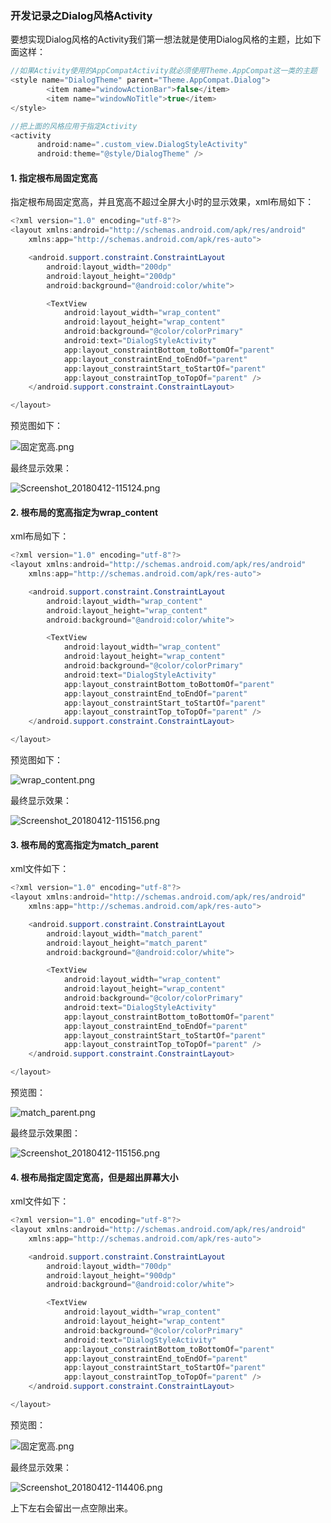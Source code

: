 ### 开发记录之Dialog风格Activity

要想实现Dialog风格的Activity我们第一想法就是使用Dialog风格的主题，比如下面这样：

```java
//如果Activity使用的AppCompatActivity就必须使用Theme.AppCompat这一类的主题
<style name="DialogTheme" parent="Theme.AppCompat.Dialog">
        <item name="windowActionBar">false</item>
        <item name="windowNoTitle">true</item>
</style>

//把上面的风格应用于指定Activity
<activity
      android:name=".custom_view.DialogStyleActivity"
      android:theme="@style/DialogTheme" />
```

#### 1. 指定根布局固定宽高

指定根布局固定宽高，并且宽高不超过全屏大小时的显示效果，xml布局如下：

```java
<?xml version="1.0" encoding="utf-8"?>
<layout xmlns:android="http://schemas.android.com/apk/res/android"
    xmlns:app="http://schemas.android.com/apk/res-auto">

    <android.support.constraint.ConstraintLayout
        android:layout_width="200dp"
        android:layout_height="200dp"
        android:background="@android:color/white">

        <TextView
            android:layout_width="wrap_content"
            android:layout_height="wrap_content"
            android:background="@color/colorPrimary"
            android:text="DialogStyleActivity"
            app:layout_constraintBottom_toBottomOf="parent"
            app:layout_constraintEnd_toEndOf="parent"
            app:layout_constraintStart_toStartOf="parent"
            app:layout_constraintTop_toTopOf="parent" />
    </android.support.constraint.ConstraintLayout>

</layout>
```

预览图如下：

![固定宽高.png](https://upload-images.jianshu.io/upload_images/5231076-85a98c8dde852e57.png?imageMogr2/auto-orient/strip%7CimageView2/2/w/1240)

最终显示效果：

![Screenshot_20180412-115124.png](https://upload-images.jianshu.io/upload_images/5231076-e993943941d2680a.png?imageMogr2/auto-orient/strip%7CimageView2/2/w/1240)

#### 2. 根布局的宽高指定为wrap_content

xml布局如下：

```java
<?xml version="1.0" encoding="utf-8"?>
<layout xmlns:android="http://schemas.android.com/apk/res/android"
    xmlns:app="http://schemas.android.com/apk/res-auto">

    <android.support.constraint.ConstraintLayout
        android:layout_width="wrap_content"
        android:layout_height="wrap_content"
        android:background="@android:color/white">

        <TextView
            android:layout_width="wrap_content"
            android:layout_height="wrap_content"
            android:background="@color/colorPrimary"
            android:text="DialogStyleActivity"
            app:layout_constraintBottom_toBottomOf="parent"
            app:layout_constraintEnd_toEndOf="parent"
            app:layout_constraintStart_toStartOf="parent"
            app:layout_constraintTop_toTopOf="parent" />
    </android.support.constraint.ConstraintLayout>

</layout>
```

预览图如下：

![wrap_content.png](https://upload-images.jianshu.io/upload_images/5231076-d8362de2d6ac0b07.png?imageMogr2/auto-orient/strip%7CimageView2/2/w/1240)

最终显示效果：

![Screenshot_20180412-115156.png](https://upload-images.jianshu.io/upload_images/5231076-6871de4697eecede.png?imageMogr2/auto-orient/strip%7CimageView2/2/w/1240)

#### 3. 根布局的宽高指定为match_parent

xml文件如下：

```java
<?xml version="1.0" encoding="utf-8"?>
<layout xmlns:android="http://schemas.android.com/apk/res/android"
    xmlns:app="http://schemas.android.com/apk/res-auto">

    <android.support.constraint.ConstraintLayout
        android:layout_width="match_parent"
        android:layout_height="match_parent"
        android:background="@android:color/white">

        <TextView
            android:layout_width="wrap_content"
            android:layout_height="wrap_content"
            android:background="@color/colorPrimary"
            android:text="DialogStyleActivity"
            app:layout_constraintBottom_toBottomOf="parent"
            app:layout_constraintEnd_toEndOf="parent"
            app:layout_constraintStart_toStartOf="parent"
            app:layout_constraintTop_toTopOf="parent" />
    </android.support.constraint.ConstraintLayout>

</layout>
```

预览图：

![match_parent.png](https://upload-images.jianshu.io/upload_images/5231076-94090e1907cba683.png?imageMogr2/auto-orient/strip%7CimageView2/2/w/1240)

最终显示效果图：

![Screenshot_20180412-115156.png](https://upload-images.jianshu.io/upload_images/5231076-6871de4697eecede.png?imageMogr2/auto-orient/strip%7CimageView2/2/w/1240)

#### 4. 根布局指定固定宽高，但是超出屏幕大小

xml文件如下：

```java
<?xml version="1.0" encoding="utf-8"?>
<layout xmlns:android="http://schemas.android.com/apk/res/android"
    xmlns:app="http://schemas.android.com/apk/res-auto">

    <android.support.constraint.ConstraintLayout
        android:layout_width="700dp"
        android:layout_height="900dp"
        android:background="@android:color/white">

        <TextView
            android:layout_width="wrap_content"
            android:layout_height="wrap_content"
            android:background="@color/colorPrimary"
            android:text="DialogStyleActivity"
            app:layout_constraintBottom_toBottomOf="parent"
            app:layout_constraintEnd_toEndOf="parent"
            app:layout_constraintStart_toStartOf="parent"
            app:layout_constraintTop_toTopOf="parent" />
    </android.support.constraint.ConstraintLayout>

</layout>
```

预览图：

![固定宽高.png](https://upload-images.jianshu.io/upload_images/5231076-8d2aff7bf4d9c58f.png?imageMogr2/auto-orient/strip%7CimageView2/2/w/1240)

最终显示效果：

![Screenshot_20180412-114406.png](https://upload-images.jianshu.io/upload_images/5231076-9bbe5db0be05941a.png?imageMogr2/auto-orient/strip%7CimageView2/2/w/1240)

上下左右会留出一点空隙出来。



